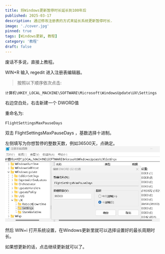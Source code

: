 ```yaml
---
title: 将Windows更新暂停时长延长到100年后
published: 2025-03-17
description: 通过修改注册表的方式来延长系统更新暂停时长.
image: './cover.jpg'
pinned: true
tags: [Windows更新, 教程]
category: '教程'
draft: false 
---
```


废话不多说，直接上教程。

WIN+R 输入 regedit 进入注册表编辑器。

> 按照以下顺序依次点击:
```
计算机\HKEY_LOCAL_MACHINE\SOFTWARE\Microsoft\WindowsUpdate\UX\Settings
```

右边空白处，右击新建一个 DWORD值

重命名为: 
```
FlightSettingsMaxPauseDays
```

双击 FlightSettingsMaxPauseDays ，基数选择十进制。

左侧填写为你想暂停的整数天数，例如36500天，点确定。
![](./修改后.jpg)

然后 WIN+i 打开系统设置，在Windows更新里就可以选择设置好的最长周期时长。

如果想更新的话，点击继续更新就可以了。
